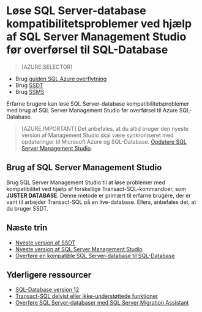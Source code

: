<properties
   pageTitle="Løse SQL Server-database kompatibilitetsproblemer med SQL Server Management Studio før overførsel til SQL-Database | Microsoft Azure"
   description="Microsoft Azure SQL Database, overflytning af databasen, kompatibilitet, guiden SQL Azure overflytning"
   services="sql-database"
   documentationCenter=""
   authors="CarlRabeler"
   manager="jhubbard"
   editor=""/>

<tags
   ms.service="sql-database"
   ms.devlang="NA"
   ms.topic="article"
   ms.tgt_pltfrm="NA"
   ms.workload="sqldb-migrate"
   ms.date="08/24/2016"
   ms.author="carlrab"/>

# <a name="fix-sql-server-database-compatibility-issues-using-sql-server-management-studio-before-migration-to-sql-database"></a>Løse SQL Server-database kompatibilitetsproblemer ved hjælp af SQL Server Management Studio før overførsel til SQL-Database

> [AZURE.SELECTOR]
- Brug [guiden SQL Azure overflytning](sql-database-cloud-migrate-fix-compatibility-issues.md)
- Brug [SSDT](sql-database-cloud-migrate-fix-compatibility-issues-ssdt.md)
- Brug [SSMS](sql-database-cloud-migrate-fix-compatibility-issues-ssms.md)

Erfarne brugere kan løse SQL Server-database kompatibilitetsproblemer med brug af SQL Server Management Studio før overførsel til Azure SQL-Database.


> [AZURE.IMPORTANT] Det anbefales, at du altid bruger den nyeste version af Management Studio skal være synkroniseret med opdateringer til Microsoft Azure og SQL-Database. [Opdatere SQL Server Management Studio](https://msdn.microsoft.com/library/mt238290.aspx).


## <a name="using-sql-server-management-studio"></a>Brug af SQL Server Management Studio

Brug SQL Server Management Studio til at løse problemer med kompatibilitet ved hjælp af forskellige Transact-SQL-kommandoer, som **JUSTER DATABASE**. Denne metode er primært til erfarne brugere, der er vant til arbejder Transact-SQL på en live-database. Ellers, anbefales det, at du bruger SSDT. 



## <a name="next-steps"></a>Næste trin

- [Nyeste version af SSDT](https://msdn.microsoft.com/library/mt204009.aspx)
- [Nyeste version af SQL Server Management Studio](https://msdn.microsoft.com/library/mt238290.aspx)
- [Overføre en kompatible SQL Server-database til SQL-Database](sql-database-cloud-migrate.md#migrate-a-compatible-sql-server-database-to-sql-database)

## <a name="additional-resources"></a>Yderligere ressourcer

- [SQL-Database version 12](sql-database-v12-whats-new.md)
- [Transact-SQL delvist eller ikke-understøttede funktioner](sql-database-transact-sql-information.md)
- [Overføre SQL Server-databaser med SQL Server Migration Assistant](http://blogs.msdn.com/b/ssma/)

